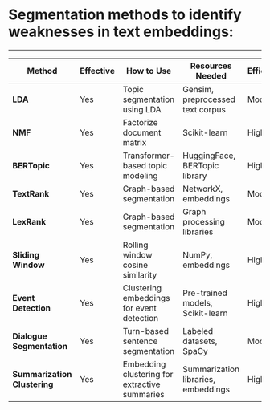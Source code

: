 # Segmentation methods to identify weaknesses in text embeddings:



---

| **Method**                   | **Effective** | **How to Use**                                | **Resources Needed**                | **Efficiency** | **References**                                                                | **GitHub Resources**                                                                                 |
| ---------------------------- | ------------- | --------------------------------------------- | ----------------------------------- | -------------- | ----------------------------------------------------------------------------- | ---------------------------------------------------------------------------------------------------- |
| **LDA**                      | Yes           | Topic segmentation using LDA                  | Gensim, preprocessed text corpus    | Moderate       | [Blei et al., 2003](https://www.jmlr.org/papers/volume3/blei03a/blei03a.pdf)  | [Gensim](https://github.com/RaRe-Technologies/gensim)                                                |
| **NMF**                      | Yes           | Factorize document matrix                     | Scikit-learn                        | High           | [Lee & Seung, 1999](https://www.nature.com/articles/nn599)                    | [Scikit-learn NMF](https://scikit-learn.org/stable/modules/generated/sklearn.decomposition.NMF.html) |
| **BERTopic**                 | Yes           | Transformer-based topic modeling              | HuggingFace, BERTopic library       | High           | [Grootendorst, 2022](https://arxiv.org/abs/2203.05794)                        | [BERTopic Repository](https://github.com/MaartenGr/BERTopic)                                         |
| **TextRank**                 | Yes           | Graph-based segmentation                      | NetworkX, embeddings                | Moderate       | [Mihalcea & Tarau, 2004](https://www.aclweb.org/anthology/W04-3252/)          | [TextRank Python](https://github.com/davidadamojr/TextRank)                                          |
| **LexRank**                  | Yes           | Graph-based segmentation                      | Graph processing libraries          | Moderate       | [Erkan & Radev, 2004](https://www.jair.org/index.php/jair/article/view/10303) | [LexRank](https://github.com/crabcamp/lexrank)                                                       |
| **Sliding Window**           | Yes           | Rolling window cosine similarity              | NumPy, embeddings                   | High           | NA                                                                            | [UKP Lab Sentence Transformers](https://github.com/UKPLab/sentence-transformers)                     |
| **Event Detection**          | Yes           | Clustering embeddings for event detection     | Pre-trained models, Scikit-learn    | High           | [Aggarwal, 2012](https://link.springer.com/book/10.1007/978-1-4614-2804-2)    | NA                                                                                                   |
| **Dialogue Segmentation**    | Yes           | Turn-based sentence segmentation              | Labeled datasets, SpaCy             | Moderate       | [Ritter et al., 2010](https://www.aclweb.org/anthology/P10-1044/)             | NA                                                                                                   |
| **Summarization Clustering** | Yes           | Embedding clustering for extractive summaries | Summarization libraries, embeddings | High           | NA                                                                            | [Sumy Repository](https://github.com/miso-belica/sumy)                                               |


